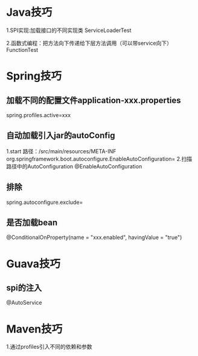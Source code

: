 # Java技巧

1.SPI实现:加载接口的不同实现类
ServiceLoaderTest

2.函数式编程：把方法向下传递给下层方法调用（可以带service向下）
FunctionTest

# Spring技巧

## 加载不同的配置文件application-xxx.properties
spring.profiles.active=xxx

## 自动加载引入jar的autoConfig
1.start 路径：/src/main/resources/META-INF
org.springframework.boot.autoconfigure.EnableAutoConfiguration=
2.扫描路径中的AutoConfiguration
@EnableAutoConfiguration 

## 排除
spring.autoconfigure.exclude=

## 是否加载bean
@ConditionalOnProperty(name = "xxx.enabled", havingValue = "true")

# Guava技巧

## spi的注入
@AutoService

# Maven技巧

1.通过profiles引入不同的依赖和参数